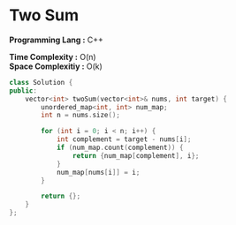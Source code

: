 #  Two Sum

**Programming Lang :** C++

**Time Complexity :** O(n)  
**Space Complexitiy :** O(k)

```cpp
class Solution {
public:
    vector<int> twoSum(vector<int>& nums, int target) {
        unordered_map<int, int> num_map;
        int n = nums.size();

        for (int i = 0; i < n; i++) {
            int complement = target - nums[i];
            if (num_map.count(complement)) {
                return {num_map[complement], i};
            }
            num_map[nums[i]] = i;
        }

        return {};
    }
};
```
